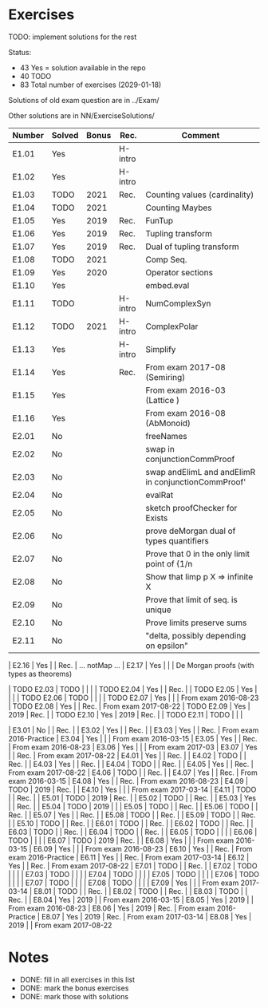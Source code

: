 # Exercises

TODO: implement solutions for the rest

Status:

* 43 Yes  = solution available in the repo
* 40 TODO
* 83 Total number of exercises (2029-01-18)

Solutions of old exam question are in ../Exam/

Other solutions are in NN/ExerciseSolutions/

| Number | Solved | Bonus| Rec.    | Comment
| ------ | ------ | ---- | ------- | -----------
| E1.01  | Yes    |      | H-intro |
| E1.02  | Yes    |      | H-intro |
| E1.03  | TODO   | 2021 | Rec.    | Counting values (cardinality)
| E1.04  | TODO   | 2021 |         | Counting Maybes
| E1.05  | Yes    | 2019 | Rec.    | FunTup
| E1.06  | Yes    | 2019 | Rec.    | Tupling transform
| E1.07  | Yes    | 2019 | Rec.    | Dual of tupling transform
| E1.08  | TODO   | 2021 |         | Comp Seq.
| E1.09  | Yes    | 2020 |         | Operator sections
| E1.10  | Yes    |      |         | embed.eval
| E1.11  | TODO   |      | H-intro | NumComplexSyn
| E1.12  | TODO   | 2021 | H-intro | ComplexPolar
| E1.13  | Yes    |      | H-intro | Simplify
| E1.14  | Yes    |      | Rec.    | From exam 2017-08 (Semiring)
| E1.15  | Yes    |      |         | From exam 2016-03 (Lattice )
| E1.16  | Yes    |      |         | From exam 2016-08 (AbMonoid)
| E2.01  | No	  |      |         | freeNames
| E2.02  | No     |      |         | swap in conjunctionCommProof
| E2.03  | No     |      |         | swap andElimL and andElimR in conjunctionCommProof'
| E2.04  | No     |      |	   | evalRat
| E2.05  | No	  |	 |	   | sketch proofChecker for Exists
| E2.06  | No	  |	 |	   | prove deMorgan dual of types quantifiers
| E2.07  | No	  |	 |	   | Prove that 0 in the only limit point of {1/n|n>0}
| E2.08  | No	  |	 |	   | Show that limp p X => infinite X
| E2.09  | No	  |	 |	   | Prove that limit of seq. is unique
| E2.10  | No	  |	 |	   | Prove limits preserve sums
| E2.11  | No     |      |	   | "delta, possibly depending on epsilon"


| E2.16  | Yes    |      | Rec.    | ... notMap ... 
| E2.17  | Yes    |      |         | De Morgan proofs (with types as theorems)

| TODO E2.03  | TODO   |      |         |
| TODO E2.04  | Yes    |      | Rec.    |
| TODO E2.05  | Yes    |      |         |
| TODO E2.06  | TODO   |      |         |
| TODO E2.07  | Yes    |      |         | From exam 2016-08-23
| TODO E2.08  | Yes    |      | Rec.    | From exam 2017-08-22
| TODO E2.09  | Yes    | 2019 | Rec.    |
| TODO E2.10  | Yes    | 2019 | Rec.    |
| TODO E2.11  | TODO   |      |         |

| E3.01  | No     |      | Rec.    |
| E3.02  | Yes    |      | Rec.    |
| E3.03  | Yes    |      | Rec.    | From exam 2016-Practice
| E3.04  | Yes    |      |         | From exam 2016-03-15
| E3.05  | Yes    |      | Rec.    | From exam 2016-08-23
| E3.06  | Yes    |      |         | From exam 2017-03
| E3.07  | Yes    |      | Rec.    | From exam 2017-08-22
| E4.01  | Yes    |      | Rec.    |
| E4.02  | TODO   |      | Rec.    |
| E4.03  | Yes    |      | Rec.    |
| E4.04  | TODO   |      | Rec.    |
| E4.05  | Yes    |      | Rec.    | From exam 2017-08-22
| E4.06  | TODO   |      | Rec.    |
| E4.07  | Yes    |      | Rec.    | From exam 2016-03-15
| E4.08  | Yes    |      | Rec.    | From exam 2016-08-23
| E4.09  | TODO   | 2019 | Rec.    |
| E4.10  | Yes    |      |         | From exam 2017-03-14
| E4.11  | TODO   |      | Rec.    |
| E5.01  | TODO   | 2019 | Rec.    |
| E5.02  | TODO   |      | Rec.    |
| E5.03  | Yes    |      | Rec.    |
| E5.04  | TODO   | 2019 |         |
| E5.05  | TODO   |      | Rec.    |
| E5.06  | TODO   |      | Rec.    |
| E5.07  | Yes    |      | Rec.    |
| E5.08  | TODO   |      | Rec.    |
| E5.09  | TODO   |      | Rec.    |
| E5.10  | TODO   |      | Rec.    |
| E6.01  | TODO   |      | Rec.    |
| E6.02  | TODO   |      | Rec.    |
| E6.03  | TODO   |      | Rec.    |
| E6.04  | TODO   |      | Rec.    |
| E6.05  | TODO   |      |         |
| E6.06  | TODO   |      |         |
| E6.07  | TODO   | 2019 | Rec.    |
| E6.08  | Yes    |      |         | From exam 2016-03-15
| E6.09  | Yes    |      |         | From exam 2016-08-23
| E6.10  | Yes    |      | Rec.    | From exam 2016-Practice
| E6.11  | Yes    |      | Rec.    | From exam 2017-03-14
| E6.12  | Yes    |      | Rec.    | From exam 2017-08-22
| E7.01  | TODO   |      | Rec.    |
| E7.02  | TODO   |      |         |
| E7.03  | TODO   |      |         |
| E7.04  | TODO   |      |         |
| E7.05  | TODO   |      |         |
| E7.06  | TODO   |      |         |
| E7.07  | TODO   |      |         |
| E7.08  | TODO   |      |         |
| E7.09  | Yes    |      |         | From exam 2017-03-14
| E8.01  | TODO   |      | Rec.    |
| E8.02  | TODO   |      | Rec.    |
| E8.03  | TODO   |      | Rec.    |
| E8.04  | Yes    | 2019 |         | From exam 2016-03-15
| E8.05  | Yes    | 2019 |         | From exam 2016-08-23
| E8.06  | Yes    | 2019 | Rec.    | From exam 2016-Practice
| E8.07  | Yes    | 2019 | Rec.    | From exam 2017-03-14
| E8.08  | Yes    | 2019 |         | From exam 2017-08-22

# Notes

* DONE: fill in all exercises in this list
* DONE: mark the bonus exercises
* DONE: mark those with solutions
